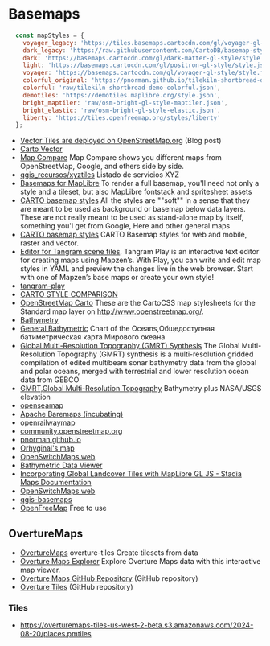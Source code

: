 # Basemaps

```javascript
  const mapStyles = {
    voyager_legacy: 'https://tiles.basemaps.cartocdn.com/gl/voyager-gl-style/style.json', // Legacy style
    dark_legacy: 'https://raw.githubusercontent.com/CartoDB/basemap-styles/refs/heads/master/mapboxgl/dark-matter.json', // Legacy style
    dark: 'https://basemaps.cartocdn.com/gl/dark-matter-gl-style/style.json',
    light: 'https://basemaps.cartocdn.com/gl/positron-gl-style/style.json',
    voyager: 'https://basemaps.cartocdn.com/gl/voyager-gl-style/style.json',
    colorful_original: 'https://pnorman.github.io/tilekiln-shortbread-demo/colorful.json',
    colorful: 'raw/tilekiln-shortbread-demo-colorful.json',
    demotiles: 'https://demotiles.maplibre.org/style.json',
    bright_maptiler: 'raw/osm-bright-gl-style-maptiler.json',
    bright_elastic: 'raw/osm-bright-gl-style-elastic.json',
    liberty: 'https://tiles.openfreemap.org/styles/liberty'
  };
```

- [Vector Tiles are deployed on OpenStreetMap.org](https://blog.openstreetmap.org/2025/07/22/vector-tiles-are-deployed-on-openstreetmap-org/) (Blog post)
- [Carto Vector](https://docs.carto.com/carto-for-developers/carto-for-react/guides/basemaps)
- [Map Compare](https://mc.bbbike.org/mc/?lon=13.368594&lat=52.459748&zoom=10&num=2&mt0=osm-no-labels&mt1=mapnik&marker=) Map Compare shows you different maps from OpenStreetMap, Google, and others side by side.
- [qgis_recursos/xyztiles](https://github.com/sigdeletras/qgis_recursos/blob/master/xyztiles/README.md) Listado de servicios XYZ
- [Basemaps for MapLibre](https://docs.protomaps.com/basemaps/maplibre) To render a full basemap, you'll need not only a style and a tileset, but also MapLibre fontstack and spritesheet assets
- [CARTO basemap styles](https://github.com/CartoDB/basemap-styles) All the styles are ""soft"" in a sense that they are meant to be used as background or basemap below data layers. These are not really meant to be used as stand-alone map by itself, something you'l get from Google, Here and other general maps
- [CARTO basemap styles](https://github.com/maptiler/carto-basemap-styles/tree/master) CARTO Basemap styles for web and mobile, raster and vector.
- [Editor for Tangram scene files](https://mapzen.com/products/tangram/). Tangram Play is an interactive text editor for creating maps using Mapzen’s. With Play, you can write and edit map styles in YAML and preview the changes live in the web browser. Start with one of Mapzen’s base maps or create your own style!
- [tangram-play](https://github.com/tangrams/tangram-play?tab=readme-ov-file#editor-for-tangram-scene-files)
- [CARTO STYLE COMPARISON](https://cartodb.github.io/basemap-styles/#zoom%3D6%3Blat%3D45.38%3Blon%3D1031%3Br1%3Dol%3Br2%3Dgl%3Br3%3Dleaflet%3Br4%3Dleaflet%3Bs1%3DVoyager%20vector%20on%20OpenLayers%3Bs2%3DVoyager%20Vector%20on%20Mapbox-GL%3Bs3%3DVoyager%20raster%3Bs4%3DVoyager%20raster)
- [OpenStreetMap Carto](https://github.com/geofabrik/openstreetmap-carto-vector-tiles?tab=readme-ov-file) These are the CartoCSS map stylesheets for the Standard map layer on http://www.openstreetmap.org/.
- [Bathymetry](https://www.ncei.noaa.gov/maps/iho_dcdb/)
- [General Bathymetric](https://qms.nextgis.com/geoservices/5682/) Chart of the Oceans,Общедоступная батиметрическая карта Мирового океана
- [Global Multi-Resolution Topography (GMRT) Synthesis](https://qms.nextgis.com/geoservices/5204/) The Global Multi-Resolution Topography (GMRT) synthesis is a multi-resolution gridded compilation of edited multibeam sonar bathymetry data from the global and polar oceans, merged with terrestrial and lower resolution ocean data from GEBCO
- [GMRT,Global Multi-Resolution Topography](https://qms.nextgis.com/geoservices/5055/) Bathymetry plus NASA/USGS elevation
- [openseamap](https://map.openseamap.org/)
- [Apache Baremaps (incubating)](https://github.com/apache/incubator-baremaps) 
- [openrailwaymap](https://www.openrailwaymap.org/index.php,,https://www.openrailwaymap.org/)
- [community.openstreetmap.org](https://community.openstreetmap.org/t/vector-tiles-on-osmf-hardware/121501)
- [pnorman.github.io](https://pnorman.github.io/tilekiln-shortbread-demo/#6.1/-21.191/-43.163)
- [Orhyginal's map](http://map.orhyginal.fr/#5/44.934/10.503)
- [OpenSwitchMaps web](https://tankaru.github.io/OpenSwitchMapsWeb/index.html)
- [Bathymetric Data Viewer](https://www.ncei.noaa.gov/maps/bathymetry/)
- [Incorporating Global Landcover Tiles with MapLibre GL JS - Stadia Maps Documentation](https://docs.stadiamaps.com/tutorials/incorporating-global-landcover-tiles-maplibre/)
- [OpenSwitchMaps web](https://tankaru.github.io/OpenSwitchMapsWeb/index.html)
- [qgis-basemaps](https://github.com/opengeos/qgis-basemaps)
- [OpenFreeMap](https://openfreemap.org/) Free to use

## OvertureMaps

- [OvertureMaps](http://overturemaps.org/) overture-tiles Create tilesets from data
- [Overture Maps Explorer](https://explore.overturemaps.org/) Explore Overture Maps data with this interactive map viewer.
- [Overture Maps GitHub Repository](https://github.com/OvertureMaps/explore-site/tree/main) (GitHub repository)
- [Overture Tiles](https://github.com/OvertureMaps/overture-tiles) (GitHub repository)

### Tiles
- https://overturemaps-tiles-us-west-2-beta.s3.amazonaws.com/2024-08-20/places.pmtiles